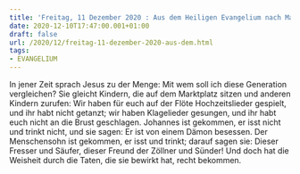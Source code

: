```yaml
---
title: 'Freitag, 11 Dezember 2020 : Aus dem Heiligen Evangelium nach Matthäus - Mt 11,16-19.'
date: 2020-12-10T17:47:00.001+01:00
draft: false
url: /2020/12/freitag-11-dezember-2020-aus-dem.html
tags: 
- EVANGELIUM
---
```


In jener Zeit sprach Jesus zu der Menge: Mit wem soll ich diese Generation vergleichen? Sie gleicht Kindern, die auf dem Marktplatz sitzen und anderen Kindern zurufen: Wir haben für euch auf der Flöte Hochzeitslieder gespielt, und ihr habt nicht getanzt; wir haben Klagelieder gesungen, und ihr habt euch nicht an die Brust geschlagen. Johannes ist gekommen, er isst nicht und trinkt nicht, und sie sagen: Er ist von einem Dämon besessen. Der Menschensohn ist gekommen, er isst und trinkt; darauf sagen sie: Dieser Fresser und Säufer, dieser Freund der Zöllner und Sünder! Und doch hat die Weisheit durch die Taten, die sie bewirkt hat, recht bekommen.